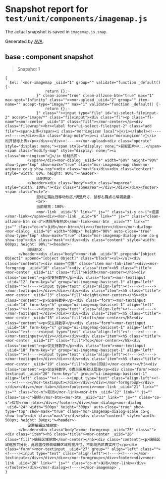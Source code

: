 # Snapshot report for `test/unit/components/imagemap.js`

The actual snapshot is saved in `imagemap.js.snap`.

Generated by [AVA](https://ava.li).

## base : component snapshot

> Snapshot 1

    {
      $el: `<mor-imagemap _uiid="1" group="" validate="function _default() {␊
                      return {};␊
                  }" clean-zone="true" clean-allzone-btn="true" max="1" max-spot="Infinity" class=""><mor-upload _uiid="2" group="" item-name="" accept-type="image/*" max="1" validate="function _default() {␊
                      return {};␊
                  }" class=""><input type="file" id="ui-select-fileinput-2" accept="image/*" class="fileinput"><div class="fl"><p class="fl-name"><mor-center _uiid="3" class="fill"></mor-center></p><div class="filewrap"><br><label for="ui-select-fileinput-2" class="add file"><span>上传</span><i class="morningicon local"></i></label><!----><!----></div><div class="drag-note"><p><i class="morningicon"></i> 松开鼠标上传</p></div></div><!----></mor-upload><div class="operate" style="display: none;"><span style="display: none;">获取图片中...</span><span class="modify-map" style="display: none;"><i class="morningicon"></i> 绘制热区␊
              </span></div><mor-dialog _uiid="4" width="60%" height="90%" show-type="top" show-mask="true" class="mor-imagemap-map show-no-animate co-g show-top"><div class="mask"></div><div class="content" style="width: 60%; height: 90%;"><header>␊
                  绘制热区␊
              </header><div class="body"><div class="maparea" style="width: 100%;"><div class="zonearea"></div></div></div><footer><span class="note">␊
                  鼠标左键拖拽移动热区/调整尺寸，鼠标右键点击编辑数据␊
                  <br>␊
                  当前缩放：100%␊
                  <mor-link _uiid="5" link="" js="" class="si-s co-i">设置</mor-link></span><div><mor-link _uiid="6" link="" js="" class="clean-allzone-btn co-d">清除所有热区</mor-link><mor-btn _uiid="7" link="" js="" class="co-m">关闭</mor-btn></div></footer></div></mor-dialog><mor-dialog _uiid="8" width="600px" height="90%" auto-close="true" show-type="top" show-mask="true" class="mor-imagemap-dialog-zone co-g show-top"><div class="mask"></div><div class="content" style="width: 600px; height: 90%;"><header>␊
              编辑热区␊
          </header><div class="body"><mor-tab _uiid="9" prepend="[object Object]" append="[object Object]" class="block"><ul></ul><div class="contents"><div name="位置" class="item mor-tab-item"><div><mor-formgroup _uiid="10" class=""><div class="item"><h5 class="title"><mor-center _uiid="11" class="fill">Width</mor-center></h5><div class="content"><p>仅支持数字</p><div class="form"><mor-textinput _uiid="12" form-key="w" group="ui-imagemap-basicset-1" align="left" class=""><!----><input type="text" class="align-left"><!----><!----></mor-textinput></div></div></div><div class="item"><h5 class="title"><mor-center _uiid="13" class="fill">Height</mor-center></h5><div class="content"><p>仅支持数字</p><div class="form"><mor-textinput _uiid="14" form-key="h" group="ui-imagemap-basicset-1" align="left" class=""><!----><input type="text" class="align-left"><!----><!----></mor-textinput></div></div></div><div class="item"><h5 class="title"><mor-center _uiid="15" class="fill">Left</mor-center></h5><div class="content"><p>仅支持数字</p><div class="form"><mor-textinput _uiid="16" form-key="x" group="ui-imagemap-basicset-1" align="left" class=""><!----><input type="text" class="align-left"><!----><!----></mor-textinput></div></div></div><div class="item"><h5 class="title"><mor-center _uiid="17" class="fill">Top</mor-center></h5><div class="content"><p>仅支持数字</p><div class="form"><mor-textinput _uiid="18" form-key="y" group="ui-imagemap-basicset-1" align="left" class=""><!----><input type="text" class="align-left"><!----><!----></mor-textinput></div></div></div><div class="item"><h5 class="title"><mor-center _uiid="19" class="fill">Index(层级)</mor-center></h5><div class="content"><p>仅支持数字，0表示采用默认层级</p><div class="form"><mor-textinput _uiid="20" form-key="i" group="ui-imagemap-basicset-1" align="left" class=""><!----><input type="text" class="align-left"><!----><!----></mor-textinput></div></div></div></mor-formgroup></div></div></div></mor-tab></div><footer><div><mor-link _uiid="21" link="" js="" class="co-m">取消</mor-link><mor-btn _uiid="22" link="" js="" class="co-d">删除</mor-btn><mor-btn _uiid="23" link="" js="" class="co-s">保存</mor-btn></div></footer></div></mor-dialog><mor-dialog _uiid="24" width="500px" height="300px" auto-close="true" show-type="top" show-mask="true" class="mor-imagemap-dialog-scale co-g show-top"><div class="mask"></div><div class="content" style="width: 500px; height: 300px;"><header>␊
              设置编辑区域缩放␊
          </header><div class="body"><mor-formgroup _uiid="25" class=""><div class="item"><h5 class="title"><mor-center _uiid="26" class="fill">编辑区域缩放</mor-center></h5><div class="content"><p>编辑区域缩放百分比，此设置仅修改编辑区域视觉尺寸，不影响热区真实尺寸</p><div class="form"><mor-textinput _uiid="27" group="" align="left" class=""><!----><input type="text" class="align-left"><!----><!----></mor-textinput></div></div></div></mor-formgroup></div><footer><div><mor-link _uiid="28" link="" js="" class="co-m">关闭</mor-link></div></footer></div></mor-dialog><!----></mor-imagemap>`,
    }
